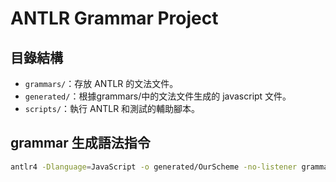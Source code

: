 # ANTLR Grammar Project

## 目錄結構
- `grammars/`：存放 ANTLR 的文法文件。
- `generated/`：根據grammars/中的文法文件生成的 javascript 文件。
- `scripts/`：執行 ANTLR 和測試的輔助腳本。

## grammar 生成語法指令
```bash
antlr4 -Dlanguage=JavaScript -o generated/OurScheme -no-listener grammars/OurScheme.g4
```

